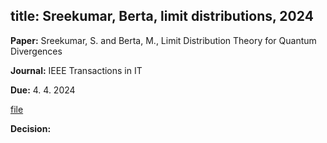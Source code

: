title: Sreekumar, Berta, limit distributions, 2024
---

**Paper:**  Sreekumar, S. and Berta, M., Limit Distribution Theory for Quantum Divergences
 
**Journal:** IEEE Transactions in IT

**Due:** 4. 4. 2024  

[file](REF_sreekumar2024/file.pdf)


**Decision:** 


